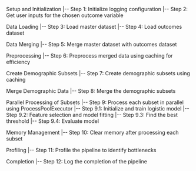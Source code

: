 Setup and Initialization
|-- Step 1: Initialize logging configuration
|-- Step 2: Get user inputs for the chosen outcome variable

Data Loading
|-- Step 3: Load master dataset
|-- Step 4: Load outcomes dataset

Data Merging
|-- Step 5: Merge master dataset with outcomes dataset

Preprocessing
|-- Step 6: Preprocess merged data using caching for efficiency

Create Demographic Subsets
|-- Step 7: Create demographic subsets using caching

Merge Demographic Data
|-- Step 8: Merge the demographic subsets

Parallel Processing of Subsets
|-- Step 9: Process each subset in parallel using ProcessPoolExecutor
    |-- Step 9.1: Initialize and train logistic model
    |-- Step 9.2: Feature selection and model fitting
    |-- Step 9.3: Find the best threshold
    |-- Step 9.4: Evaluate model

Memory Management
|-- Step 10: Clear memory after processing each subset

Profiling
|-- Step 11: Profile the pipeline to identify bottlenecks

Completion
|-- Step 12: Log the completion of the pipeline

